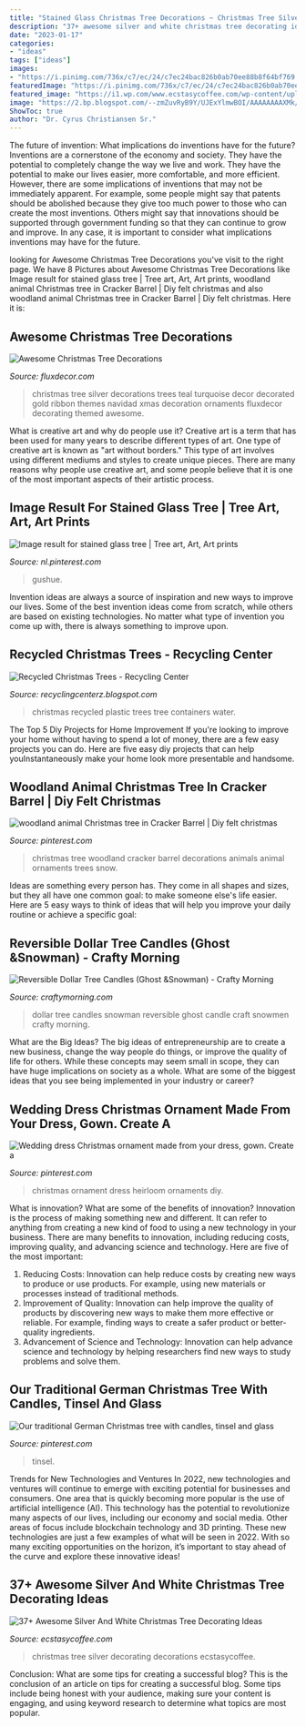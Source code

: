```yaml
---
title: "Stained Glass Christmas Tree Decorations ~ Christmas Tree Silver Decorations Trees Teal Turquoise Decor Decorated Gold Ribbon Themes Navidad Xmas Decoration Ornaments Fluxdecor Decorating Themed Awesome"
description: "37+ awesome silver and white christmas tree decorating ideas"
date: "2023-01-17"
categories:
- "ideas"
tags: ["ideas"]
images:
- "https://i.pinimg.com/736x/c7/ec/24/c7ec24bac826b0ab70ee88b8f64bf769.jpg"
featuredImage: "https://i.pinimg.com/736x/c7/ec/24/c7ec24bac826b0ab70ee88b8f64bf769.jpg"
featured_image: "https://i1.wp.com/www.ecstasycoffee.com/wp-content/uploads/2016/10/Black-and-white-Christmas-tree..jpg?resize=750%2C1000"
image: "https://2.bp.blogspot.com/--zmZuvRyB9Y/UJExYlmwBOI/AAAAAAAAXMk/tksq8Uq3-AA/s640/recycled-bottle-christmas-tree.jpg"
ShowToc: true
author: "Dr. Cyrus Christiansen Sr."
---
```



The future of invention: What implications do inventions have for the future?
Inventions are a cornerstone of the economy and society. They have the potential to completely change the way we live and work. They have the potential to make our lives easier, more comfortable, and more efficient. However, there are some implications of inventions that may not be immediately apparent. For example, some people might say that patents should be abolished because they give too much power to those who can create the most inventions. Others might say that innovations should be supported through government funding so that they can continue to grow and improve. In any case, it is important to consider what implications inventions may have for the future.

	

		
looking for Awesome Christmas Tree Decorations you've visit to the right page. We have 8 Pictures about Awesome Christmas Tree Decorations like Image result for stained glass tree | Tree art, Art, Art prints, woodland animal Christmas tree in Cracker Barrel | Diy felt christmas and also woodland animal Christmas tree in Cracker Barrel | Diy felt christmas. Here it is:
		
    
## Awesome Christmas Tree Decorations

<img loading=lazy src="http://fluxdecor.com/wp-content/uploads/2016/11/christmas-tree-decorations/15-christmas-tree-decorations.jpg" onerror="this.onerror=null;this.src='https://tse2.mm.bing.net/th?id=OIP.OAevO_CT8pkgg3241miG2wAAAA&amp;pid=15.1';" alt="Awesome Christmas Tree Decorations">

_Source: fluxdecor.com_

>christmas tree silver decorations trees teal turquoise decor decorated gold ribbon themes navidad xmas decoration ornaments fluxdecor decorating themed awesome. 

	

What is creative art and why do people use it?
Creative art is a term that has been used for many years to describe different types of art. One type of creative art is known as "art without borders." This type of art involves using different mediums and styles to create unique pieces. There are many reasons why people use creative art, and some people believe that it is one of the most important aspects of their artistic process.

    
## Image Result For Stained Glass Tree | Tree Art, Art, Art Prints

<img loading=lazy src="https://i.pinimg.com/736x/62/21/a7/6221a74675fc3df88ea59f0fe915d43d.jpg" onerror="this.onerror=null;this.src='https://tse4.mm.bing.net/th?id=OIP.Ac4qZWjbFAYv04RQoiBhXgHaK7&amp;pid=15.1';" alt="Image result for stained glass tree | Tree art, Art, Art prints">

_Source: nl.pinterest.com_

>gushue. 

	

Invention ideas are always a source of inspiration and new ways to improve our lives. Some of the best invention ideas come from scratch, while others are based on existing technologies. No matter what type of invention you come up with, there is always something to improve upon.

    
## Recycled Christmas Trees - Recycling Center

<img loading=lazy src="https://2.bp.blogspot.com/--zmZuvRyB9Y/UJExYlmwBOI/AAAAAAAAXMk/tksq8Uq3-AA/s640/recycled-bottle-christmas-tree.jpg" onerror="this.onerror=null;this.src='https://tse1.mm.bing.net/th?id=OIP.DOeGqqXtgnNa9YblzJ4nMwHaJ4&amp;pid=15.1';" alt="Recycled Christmas Trees - Recycling Center">

_Source: recyclingcenterz.blogspot.com_

>christmas recycled plastic trees tree containers water. 

	

The Top 5 Diy Projects for Home Improvement
If you're looking to improve your home without having to spend a lot of money, there are a few easy projects you can do. Here are five easy diy projects that can help youInstantaneously make your home look more presentable and handsome.

    
## Woodland Animal Christmas Tree In Cracker Barrel | Diy Felt Christmas

<img loading=lazy src="https://i.pinimg.com/736x/75/7f/ba/757fbacc73f9ce03ea6e860f1be281b3--christmas-tree-ideas-woodland-animals.jpg" onerror="this.onerror=null;this.src='https://tse3.mm.bing.net/th?id=OIP.QrBuqgJSJSmPGZzf25uRywHaJ3&amp;pid=15.1';" alt="woodland animal Christmas tree in Cracker Barrel | Diy felt christmas">

_Source: pinterest.com_

>christmas tree woodland cracker barrel decorations animals animal ornaments trees snow. 

	

Ideas are something every person has. They come in all shapes and sizes, but they all have one common goal: to make someone else's life easier. Here are 5 easy ways to think of ideas that will help you improve your daily routine or achieve a specific goal: 

    
## Reversible Dollar Tree Candles (Ghost &amp;Snowman) - Crafty Morning

<img loading=lazy src="https://www.craftymorning.com/wp-content/uploads/2020/10/dollar-tree-candle-snowmen-craft.png" onerror="this.onerror=null;this.src='https://tse2.mm.bing.net/th?id=OIP.aM25kF1ZUjSYI9FmgcRHOQHaJ7&amp;pid=15.1';" alt="Reversible Dollar Tree Candles (Ghost &amp;Snowman) - Crafty Morning">

_Source: craftymorning.com_

>dollar tree candles snowman reversible ghost candle craft snowmen crafty morning. 

	

What are the Big Ideas?
The big ideas of entrepreneurship are to create a new business, change the way people do things, or improve the quality of life for others. While these concepts may seem small in scope, they can have huge implications on society as a whole. What are some of the biggest ideas that you see being implemented in your industry or career?

    
## Wedding Dress Christmas Ornament Made From Your Dress, Gown. Create A

<img loading=lazy src="https://i.pinimg.com/736x/63/b2/b5/63b2b5c98da05b2b6b2cab11fdeca16c.jpg" onerror="this.onerror=null;this.src='https://tse3.mm.bing.net/th?id=OIP.j5SHqoLty-Y1TZ3qvOr9xQHaJ3&amp;pid=15.1';" alt="Wedding dress Christmas ornament made from your dress, gown. Create a">

_Source: pinterest.com_

>christmas ornament dress heirloom ornaments diy. 

	

What is innovation? What are some of the benefits of innovation?
Innovation is the process of making something new and different. It can refer to anything from creating a new kind of food to using a new technology in your business. There are many benefits to innovation, including reducing costs, improving quality, and advancing science and technology. Here are five of the most important: 
1. Reducing Costs: Innovation can help reduce costs by creating new ways to produce or use products. For example, using new materials or processes instead of traditional methods.
2. Improvement of Quality: Innovation can help improve the quality of products by discovering new ways to make them more effective or reliable. For example, finding ways to create a safer product or better-quality ingredients.
3. Advancement of Science and Technology: Innovation can help advance science and technology by helping researchers find new ways to study problems and solve them.

    
## Our Traditional German Christmas Tree With Candles, Tinsel And Glass

<img loading=lazy src="https://i.pinimg.com/736x/c7/ec/24/c7ec24bac826b0ab70ee88b8f64bf769.jpg" onerror="this.onerror=null;this.src='https://tse3.mm.bing.net/th?id=OIP.Bl9v_cR393O-3s_9W4cO1gHaJQ&amp;pid=15.1';" alt="Our traditional German Christmas tree with candles, tinsel and glass">

_Source: pinterest.com_

>tinsel. 

	

Trends for New Technologies and Ventures
In 2022, new technologies and ventures will continue to emerge with exciting potential for businesses and consumers. One area that is quickly becoming more popular is the use of artificial intelligence (AI). This technology has the potential to revolutionize many aspects of our lives, including our economy and social media. Other areas of focus include blockchain technology and 3D printing. These new technologies are just a few examples of what will be seen in 2022. With so many exciting opportunities on the horizon, it’s important to stay ahead of the curve and explore these innovative ideas!

    
## 37+ Awesome Silver And White Christmas Tree Decorating Ideas

<img loading=lazy src="https://i1.wp.com/www.ecstasycoffee.com/wp-content/uploads/2016/10/Black-and-white-Christmas-tree..jpg?resize=750%2C1000" onerror="this.onerror=null;this.src='https://tse4.mm.bing.net/th?id=OIP.AV6WF3z2UBqgGUHyVJWtUQHaJ4&amp;pid=15.1';" alt="37+ Awesome Silver And White Christmas Tree Decorating Ideas">

_Source: ecstasycoffee.com_

>christmas tree silver decorating decorations ecstasycoffee. 

	

Conclusion: What are some tips for creating a successful blog?
This is the conclusion of an article on tips for creating a successful blog. 
Some tips include being honest with your audience, making sure your content is engaging, and using keyword research to determine what topics are most popular.


